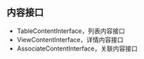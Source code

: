 内容接口
----------------

- TableContentInterface，列表内容接口
- ViewContentInterface，详情内容接口
- AssociateContentInterface，关联内容接口
